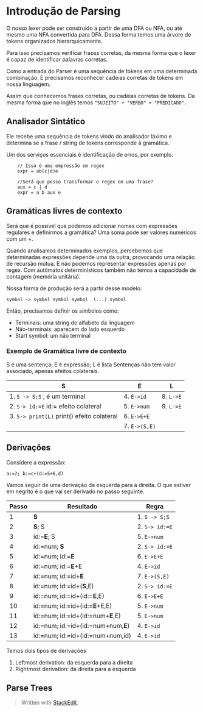 ﻿# Introdução de Parsing

O nosso lexer pode ser construído a partir de uma DFA ou NFA, ou até mesmo uma NFA convertida para DFA. Dessa forma temos uma árvore de tokens organizados hierarquicamente.

Para isso precisamos verificar frases corretas, da mesma forma que o lexer é capaz de identificar palavras corretas.

Como a entrada do Parser é uma sequência de tokens em uma determinada combinação. E precisamos reconhecer cadeias corretas de tokens em nossa linguagem.

Assim que conhecemos frases corretas, ou cadeias corretas de tokens. Da mesma forma que no inglês temos `"SUJEITO" + "VERBO" + "PREDICADO".`

## Analisador Sintático
Ele recebe uma sequência de tokens vindo do analisador láximo e determina se a frase / string de tokens corresponde à gramática.

Um dos serviços essenciais é identificação de erros, por exemplo.
```
	// Isso é uma empressão em regex
    expr = ab(c|d)e
```
```
	//Será que posso transformar o regex em uma frase?
    aux = c | d
    expr = a b aux e
```

## Gramáticas livres de contexto

Será que é possível que podemos adicionar nomes com expressões regulares e definirmos a gramática? Uma soma pode ser valores numéricos com um +.

Quando analisamos determinados exemplos, percebemos que determinadas expressões depende uma da outra, provocando uma relação de recursão mútua. E não podemos representar expressões apenas por regex. Com autômatos determinísticos também não temos a capacidade de contagem (memória unitária).

Nossa forma de produção será a partir desse modelo:

`symbol -> symbol symbol symbol  (...) symbol `

Então, precisamos definir os símbolos como:

 - Terminais: uma string do alfabeto da linguagem
 - Não-terminais: aparecem do lado esquerdo
 - Start symbol: um não terminal

### Exemplo de Gramática livre de contexto

S é uma sentença; E é expressão; L é lista
Sentenças não tem valor associado, apenas efeitos colaterais.

|S  | E | L|
|--|--|--|
| 1. `S -> S;S` ; é um terminal |  4. `E->id` |  8. `L->E`|
| 2. `S-> id:=E` id:= efeito colateral| 5. `E->num`| 9. `L->E` |
| 3. `S-> print(L)` print() efeito colateral| 6. `E->E+E`| |
| | 7. `E->(S,E)`| |
 
## Derivações

Considere a expressão:

`a:=7; b:=c+(d:=5+6,d)`

Vamos seguir de uma derivação da esquerda para a direita. O que estiver em negrito é o que vai ser derivado no passo seguinte.

| Passo | Resultado | Regra |
|--|--|--|
| 1 | **S** |1. `S -> S;S`|
| 2 | **S**; S  |2. `S-> id:=E`|
| 3 | id:=**E**; S  |5. `E->num`|
| 4 | id:=num; **S**  |2. `S-> id:=E`|
| 5 | id:=num; id:=**E**  |6. `E->E+E`|
| 6 | id:=num; id:=**E**+E  |4. `E->id`|
| 7 | id:=num; id:=id+**E**  |7. `E->(S,E)`|
| 8 | id:=num; id:=id+(**S**,E)  |2. `S-> id:=E`|
| 9 | id:=num; id:=id+(id:=**E**,E)  |6. `E->E+E`|
| 10 | id:=num; id:=id+(id:=**E**+E,E)  |5. `E->num`|
| 11 | id:=num; id:=id+(id:=num+**E**,E)  |5. `E->num`|
| 12 | id:=num; id:=id+(id:=num+num,**E**)  |4. `E->id`|
| 13 | id:=num; id:=id+(id:=num+num,id)  |4. `E->id`|

Temos dois tipos de derivações

 1. Leftmost derivation: da esquerda para a direita
 2. Rightmost derivation: da direita para a esquerda

## Parse Trees

> Written with [StackEdit](https://stackedit.io/).
